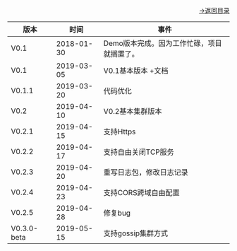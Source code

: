 [<p align="right">->返回目录</p>](0.directory.md)  

|   版本 |   时间  |   事件
| --- | --- | --- |
|  V0.1  |   2018-01-30  |  Demo版本完成。因为工作忙碌，项目就搁置了。 |  
|  V0.1  |   2019-03-05  |  V0.1基本版本 +文档 |  
|  V0.1.1  | 2019-03-20  |  代码优化 | 
|  V0.2  |   2019-04-10  |  V0.2基本集群版本 |  
|  V0.2.1 |  2019-04-15  |  支持Https |  
|  V0.2.2 |  2019-04-17  |  支持自由关闭TCP服务 |  
|  V0.2.3 |  2019-04-20  |  重写日志包，修改日志记录 |  
|  V0.2.4 |  2019-04-23  |  支持CORS跨域自由配置 |  
|  V0.2.5 |  2019-04-28  |  修复bug |    
|  V0.3.0-beta |  2019-05-15  |  支持gossip集群方式  |      

